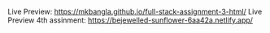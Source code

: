 Live Preview: https://mkbangla.github.io/full-stack-assignment-3-html/
Live Preview 4th assinment: https://bejewelled-sunflower-6aa42a.netlify.app/